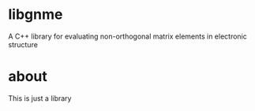 # libgnme
A C++ library for evaluating non-orthogonal matrix elements in electronic structure

# about
This is just a library
